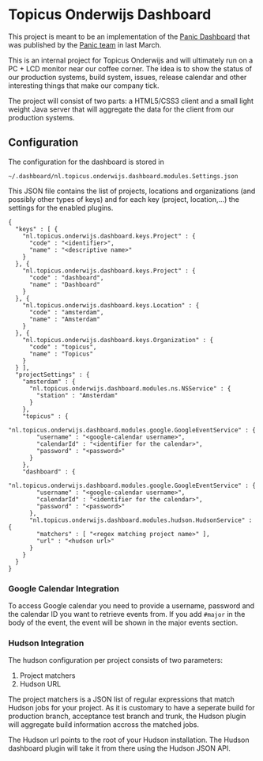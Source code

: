 Topicus Onderwijs Dashboard
===========================

This project is meant to be an implementation of the [Panic
Dashboard](http://www.panic.com/blog/2010/03/the-panic-status-board/) that was
published by the [Panic team](http://panic.com) in last March.

This is an internal project for Topicus Onderwijs and will ultimately run on a
PC + LCD monitor near our coffee corner. The idea is to show the status of our
production systems, build system, issues, release calendar and other
interesting things that make our company tick.

The project will consist of two parts: a HTML5/CSS3 client and a small light
weight Java server that will aggregate the data for the client from our
production systems.

Configuration
-------------

The configuration for the dashboard is stored in 

	~/.dashboard/nl.topicus.onderwijs.dashboard.modules.Settings.json

This JSON file contains the list of projects, locations and organizations (and
possibly other types of keys) and for each key (project, location,...) the
settings for the enabled plugins.

	{
	  "keys" : [ {
	    "nl.topicus.onderwijs.dashboard.keys.Project" : {
	      "code" : "<identifier>",
	      "name" : "<descriptive name>"
	    }
	  }, {
	    "nl.topicus.onderwijs.dashboard.keys.Project" : {
	      "code" : "dashboard",
	      "name" : "Dashboard"
	    }
	  }, {
	    "nl.topicus.onderwijs.dashboard.keys.Location" : {
	      "code" : "amsterdam",
	      "name" : "Amsterdam"
	    }
	  }, {
	    "nl.topicus.onderwijs.dashboard.keys.Organization" : {
	      "code" : "topicus",
	      "name" : "Topicus"
	    }
	  } ],
	  "projectSettings" : {
	    "amsterdam" : {
	      "nl.topicus.onderwijs.dashboard.modules.ns.NSService" : {
	        "station" : "Amsterdam"
	      }
	    },
	    "topicus" : {
	      "nl.topicus.onderwijs.dashboard.modules.google.GoogleEventService" : {
	        "username" : "<google-calendar username>",
	        "calendarId" : "<identifier for the calendar>",
	        "password" : "<password>"
	      }
	    },
	    "dashboard" : {
	      "nl.topicus.onderwijs.dashboard.modules.google.GoogleEventService" : {
	        "username" : "<google-calendar username>",
	        "calendarId" : "<identifier for the calendar>",
	        "password" : "<password>"
	      },
	      "nl.topicus.onderwijs.dashboard.modules.hudson.HudsonService" : {
	        "matchers" : [ "<regex matching project name>" ],
	        "url" : "<hudson url>"
	      }
	    }
	  }
	}

### Google Calendar Integration ###

To access Google calendar you need to provide a username, password and the
calendar ID you want to retrieve events from. If you add `#major` in the body
of the event, the event will be shown in the major events section.

### Hudson Integration ###

The hudson configuration per project consists of two parameters:

 1. Project matchers
 2. Hudson URL

The project matchers is a JSON list of regular expressions that match Hudson
jobs for your project. As it is customary to have a seperate build for
production branch, acceptance test branch and trunk, the Hudson plugin will
aggregate build information accross the matched jobs.

The Hudson url points to the root of your Hudson installation. The Hudson
dashboard plugin will take it from there using the Hudson JSON API.

